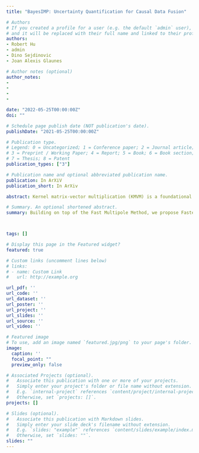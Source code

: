 ```yaml
---
title: "BayesIMP: Uncertainty Quantification for Causal Data Fusion"

# Authors
# If you created a profile for a user (e.g. the default `admin` user), write the username (folder name) here 
# and it will be replaced with their full name and linked to their profile.
authors:
- Robert Hu
- admin
- Dino Sejdinovic
- Joan Alexis Glaunes

# Author notes (optional)
author_notes:
- 
- 
- 
- 

date: "2022-05-25T00:00:00Z"
doi: ""

# Schedule page publish date (NOT publication's date).
publishDate: "2021-05-25T00:00:00Z"

# Publication type.
# Legend: 0 = Uncategorized; 1 = Conference paper; 2 = Journal article;
# 3 = Preprint / Working Paper; 4 = Report; 5 = Book; 6 = Book section;
# 7 = Thesis; 8 = Patent
publication_types: ["3"]

# Publication name and optional abbreviated publication name.
publication: In ArXiV
publication_short: In ArXiv

abstract: Kernel matrix-vector multiplication (KMVM) is a foundational operation in machine learning and scientific computing. However, as KMVM tends to scale quadratically in both memory and time, applications are often limited by these computational constraints. In this paper, we propose a novel approximation procedure coined \textit{Faster-Fast and Free Memory Method} (F3M) to address these scaling issues of KMVM for tall~($10^8\sim 10^9$) and skinny~($D\leq7$) data. Extensive experiments demonstrate that F3M has empirical \emph{linear time and memory} complexity with a relative error of order $10^{-3}$ and can compute a full KMVM for a billion points \emph{in under a minute} on a high-end GPU, leading to a significant speed-up in comparison to existing CPU methods. We demonstrate the utility of our procedure by applying it as a drop-in for the state-of-the-art GPU-based linear solver FALKON, \emph{improving speed 1.5-5.5 times} at the cost of $<1\%$ drop in accuracy. We further demonstrate competitive results on \emph{Gaussian Process regression} coupled with significant speedups on a variety of real-world datasets.

# Summary. An optional shortened abstract.
summary: Building on top of the Fast Multipole Method, we propose Faster-Fast and Free Memory Method (F3M) to run Kernel Matrix vector-Multiplication on tall (n~10^9) and skinny (D~7) data using a single GPU.



tags: []

# Display this page in the Featured widget?
featured: true

# Custom links (uncomment lines below)
# links:
# - name: Custom Link
#   url: http://example.org

url_pdf: ''
url_code: ''
url_dataset: ''
url_poster: ''
url_project: ''
url_slides: ''
url_source: ''
url_video: ''

# Featured image
# To use, add an image named `featured.jpg/png` to your page's folder. 
image:
  caption: ''
  focal_point: ""
  preview_only: false

# Associated Projects (optional).
#   Associate this publication with one or more of your projects.
#   Simply enter your project's folder or file name without extension.
#   E.g. `internal-project` references `content/project/internal-project/index.md`.
#   Otherwise, set `projects: []`.
projects: []

# Slides (optional).
#   Associate this publication with Markdown slides.
#   Simply enter your slide deck's filename without extension.
#   E.g. `slides: "example"` references `content/slides/example/index.md`.
#   Otherwise, set `slides: ""`.
slides: ""
---
```

<!-- 
{{% callout note %}}
Click the *Cite* button above to demo the feature to enable visitors to import publication metadata into their reference management software.
{{% /callout %}}

{{% callout note %}}
Create your slides in Markdown - click the *Slides* button to check out the example.
{{% /callout %}} -->
<!-- 
Supplementary notes can be added here, including [code, math, and images](https://wowchemy.com/docs/writing-markdown-latex/). -->

